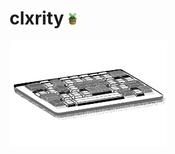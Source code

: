 <div>
    <div>
        <h1>
            clxrity <img src="./img/potted_plant.gif" width="20" />
        </h1>
    </div>
    <img src="./img/keyboard.svg" width="50%" />
</div>
